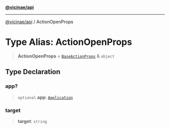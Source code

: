 [**@vicinae/api**](../README.md)

***

[@vicinae/api](../README.md) / ActionOpenProps

# Type Alias: ActionOpenProps

> **ActionOpenProps** = [`BaseActionProps`](BaseActionProps.md) & `object`

## Type Declaration

### app?

> `optional` **app**: [`Application`](../interfaces/Application.md)

### target

> **target**: `string`
